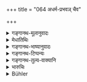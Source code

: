 +++
title = "064 अधर्म-प्रभवञ् चैव"

+++

<details><summary>गङ्गानथ-मूलानुवादः</summary>

On the infliction of pain upon living beings, caused by demerit; as also upon the imperishable union with happiness proceeding from the essence of merit.—(64)
</details>

<details><summary>मेधातिथिः</summary>

अधर्मात् प्रभव उत्पत्तिः । **दुःखेन** यो **योगः** पीडानुभवः । धर्म उक्तलक्षणो यः पदार्थः, ततः सुखेनाक्षयेन संयोगः । एतद् अप्य् अवेक्ष्यम् । पारिव्राज्यं च मुख्यो धर्म इत्य् अभिप्रायः ॥ ६.६४ ॥
</details>

<details><summary>गङ्गानथ-भाष्यानुवादः</summary>

The ‘*infliction*’—experiencing—‘*of* *pain*’ proceeds from Demerit.

‘*Merit*’—as described above, is an ‘*artha*’, an ‘*entity*’ and from this—entity, essence—proceeds ‘*union with imperishable happiness*’.

This also has to be reflected upon.

The meaning is that Renunciation constitutes the principal merit.—(64)
</details>

<details><summary>गङ्गानथ-टिप्पन्यः</summary>

This verse is quoted in *Aparārka* (p. 968);—and in *Yatidharmasaṅgraha* (p. 35).
</details>

<details><summary>गङ्गानथ-तुल्य-वाक्यानि</summary>

*Viṣṇu* (96.40-42).—‘He shall reflect thus that there is no pleasure to
bo met within this never-ceasing passage of the soul through mundane existence; and that even what is called pleasure, on account of the absence of pain, is of a transient nature; and that he who is unable to enjoy such pleasures, from sickness and other causes, or who is unable to procure them, suffers severe pangs.’

*Yājñavalkya* (3.63.64).—(See under 61.)
</details>

<details><summary>भारुचिः</summary>

अग्रे दृश्यताम्।
</details>

<details><summary>Bühler</summary>

064	On the infliction of pain on embodied (spirits), which is caused by demerit, and the gain of eternal bliss, which is caused by the attainment of their highest aim, (gained through) spiritual merit.
</details>
